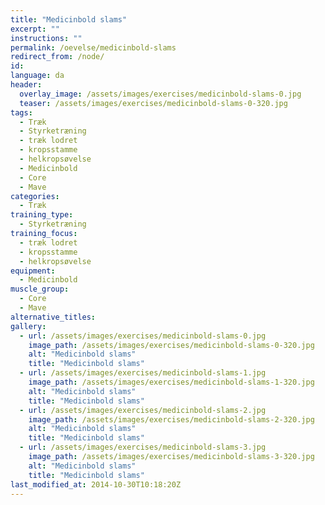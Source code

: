 ```yaml
---
title: "Medicinbold slams"
excerpt: ""
instructions: ""
permalink: /oevelse/medicinbold-slams
redirect_from: /node/
id: 
language: da
header:
  overlay_image: /assets/images/exercises/medicinbold-slams-0.jpg
  teaser: /assets/images/exercises/medicinbold-slams-0-320.jpg
tags:
  - Træk
  - Styrketræning
  - træk lodret
  - kropsstamme
  - helkropsøvelse
  - Medicinbold
  - Core
  - Mave
categories:
  - Træk
training_type: 
  - Styrketræning
training_focus: 
  - træk lodret
  - kropsstamme
  - helkropsøvelse
equipment:
  - Medicinbold
muscle_group:
  - Core
  - Mave
alternative_titles:
gallery:
  - url: /assets/images/exercises/medicinbold-slams-0.jpg
    image_path: /assets/images/exercises/medicinbold-slams-0-320.jpg
    alt: "Medicinbold slams"
    title: "Medicinbold slams"
  - url: /assets/images/exercises/medicinbold-slams-1.jpg
    image_path: /assets/images/exercises/medicinbold-slams-1-320.jpg
    alt: "Medicinbold slams"
    title: "Medicinbold slams"
  - url: /assets/images/exercises/medicinbold-slams-2.jpg
    image_path: /assets/images/exercises/medicinbold-slams-2-320.jpg
    alt: "Medicinbold slams"
    title: "Medicinbold slams"
  - url: /assets/images/exercises/medicinbold-slams-3.jpg
    image_path: /assets/images/exercises/medicinbold-slams-3-320.jpg
    alt: "Medicinbold slams"
    title: "Medicinbold slams"
last_modified_at: 2014-10-30T10:18:20Z
---
```




